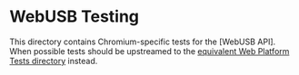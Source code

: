 # WebUSB Testing

This directory contains Chromium-specific tests for the [WebUSB API]. When
possible tests should be upstreamed to the
[equivalent Web Platform Tests directory] instead.

[equivalent Web Platform Tests directory]: ../../external/wpt/webusb
[Web Serial API]: https://wicg.github.io/webusb
